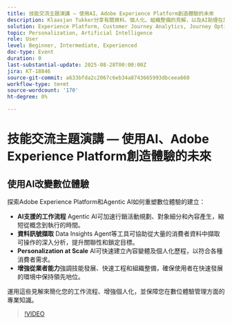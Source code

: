 ```yaml
---
title: 技能交流主題演講 — 使用AI、Adobe Experience Platform創造體驗的未來
description: Klaasjan Tukker分享有關資料、個人化、組織整備的見解，以及AI助理在加速體驗建立方面的作用。 瞭解從業人員如何掌握提示、運用代理協調，並提升技能以保持領先地位。
solution: Experience Platform, Customer Journey Analytics, Journey Optimizer, Real-Time Customer Data Platform
topic: Personalization, Artificial Intelligence
role: User
level: Beginner, Intermediate, Experienced
doc-type: Event
duration: 0
last-substantial-update: 2025-08-28T00:00:00Z
jira: KT-18846
source-git-commit: a633bfda2c2067c6eb34a8743665993dbceea660
workflow-type: tm+mt
source-wordcount: '170'
ht-degree: 0%

---
```



# 技能交流主題演講 — 使用AI、Adobe Experience Platform創造體驗的未來

## 使用AI改變數位體驗

探索Adobe Experience Platform和Agentic AI如何重塑數位體驗的建立：

* **AI支援的工作流程** Agentic AI可加速行銷活動規劃、對象細分和內容產生，縮短從概念到執行的時間。
* **資料訊號擷取** Data Insights Agent等工具可協助從大量的消費者資料中擷取可操作的深入分析，提升關聯性和鎖定目標。
* **Personalization at Scale** AI可快速建立內容變體及個人化歷程，以符合各種消費者需求。
* **增強從業者能力**&#x200B;強調技能發展、快速工程和組織整備，確保使用者在快速發展的環境中保持領先地位。

運用這些見解來簡化您的工作流程、增強個人化，並保障您在數位體驗管理方面的專業知識。


>[!VIDEO](https://video.tv.adobe.com/v/3471327/?learn=on&enablevpops)
